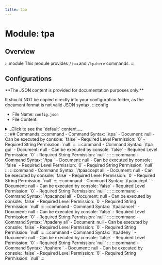 ```yaml
---
title: tpa
---
```



# Module: tpa

## Overview
:::module
This module provides `/tpa` and `/tpahere` commands.
:::
## Configurations
<Admonition type="warning" icon="" title="">
**The JSON content is provided for documentation purposes only.**

It should NOT be copied directly into your configuration folder, as the document format is not valid JSON syntax.
</Admonition>
:::config
- File Name: `config.json`
- File Content: 
<details>

<summary>_Click to see the `default` content..._</summary>

```json showLineNumbers title="config/fuji/modules/tpa/config.json"
{
  /* Expiration duration seconds for each tpa request. */
  "request_timeout": 300,
  "mention_player": {
    "sound": "entity.experience_orb.pickup",
    "volume": 100.0,
    "pitch": 1.0,
    "repeat_count": 3,
    "interval_ms": 1000
  }
}
```
</details>
:::
## Commands
:::command
- Command Syntax: `/tpa`
- Document: null
- Can be executed by console: `false`
- Required Level Permission: `0`
- Required String Permission: `null`
:::
:::command
- Command Syntax: `/tpa gui`
- Document: null
- Can be executed by console: `false`
- Required Level Permission: `0`
- Required String Permission: `null`
:::
:::command
- Command Syntax: `/tpa <ServerPlayerEntity target>`
- Document: null
- Can be executed by console: `false`
- Required Level Permission: `0`
- Required String Permission: `null`
:::
:::command
- Command Syntax: `/tpaaccept all`
- Document: null
- Can be executed by console: `false`
- Required Level Permission: `0`
- Required String Permission: `null`
:::
:::command
- Command Syntax: `/tpaaccept <ServerPlayerEntity target>`
- Document: null
- Can be executed by console: `false`
- Required Level Permission: `0`
- Required String Permission: `null`
:::
:::command
- Command Syntax: `/tpacancel all`
- Document: null
- Can be executed by console: `false`
- Required Level Permission: `0`
- Required String Permission: `null`
:::
:::command
- Command Syntax: `/tpacancel <ServerPlayerEntity target>`
- Document: null
- Can be executed by console: `false`
- Required Level Permission: `0`
- Required String Permission: `null`
:::
:::command
- Command Syntax: `/tpadeny all`
- Document: null
- Can be executed by console: `false`
- Required Level Permission: `0`
- Required String Permission: `null`
:::
:::command
- Command Syntax: `/tpadeny <ServerPlayerEntity target>`
- Document: null
- Can be executed by console: `false`
- Required Level Permission: `0`
- Required String Permission: `null`
:::
:::command
- Command Syntax: `/tpahere <ServerPlayerEntity target>`
- Document: null
- Can be executed by console: `false`
- Required Level Permission: `0`
- Required String Permission: `null`
:::

